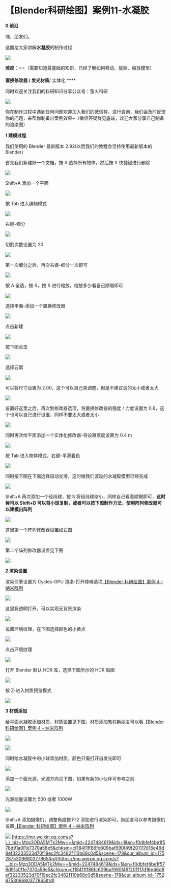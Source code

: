 # 【Blender科研绘图】案例11-水凝胶
**0 前沿**

嘿，朋友们。

这期给大家讲解**水凝胶**的制作过程

![](https://mmbiz.qpic.cn/mmbiz_png/uicuMum8Zv8OkfOP8pCztVjyLrUMw8Gd4qUlGgtmVObaoMlLbJs5BTKd4gQolI5Nu221dHibJZxfYKPpdLPhlLPA/640?wx_fmt=png)

**难度**：⭐⭐（需要知道最基础的知识，已经了解如何移动、旋转、缩放模型）

**置换修改器 / 发光材质**/ 实体化 \*\*\*\*

同时欢迎关注我们的科研知识分享公众号：萤火科研  

![](https://mmbiz.qpic.cn/mmbiz_png/uicuMum8Zv8NKwn8DQpK3OlwHSM8WPS3Q2zvpBO9wBvnWTAdd1Xx2l1TfJ0nE4MqfezjtW5W0h2Jdf9fCiaDZWdg/640?wx_fmt=png)

你在制作过程中遇到任何问题欢迎加入我们的微信群，进行咨询，我们会及时反馈你的问题，来帮你制备出案例效果~（微信答疑群见底端，欢迎大家分享自己制备的渲染图）  

**1 建模过程**

我们使用的 Blender 最新版本 2.92(以后我们的教程会坚持使用最新版本的 Blender)

首先我们新建好一个文档，按 A 选择所有物体，然后按 X 快捷键进行删除

![](https://mmbiz.qpic.cn/mmbiz_png/uicuMum8Zv8OkfOP8pCztVjyLrUMw8Gd4ZLkDysKwhVicNbLyQ7pGjvzTfUhQKRIhibZXk0p7UXiaJXxzVibdxiar2DQ/640?wx_fmt=png)

Shift+A 添加一个平面

![](https://mmbiz.qpic.cn/mmbiz_png/uicuMum8Zv8OkfOP8pCztVjyLrUMw8Gd4VtBdY0gRNJ4kAXEamTaic2WEokiapUTx33QMR2Yu5I6zFgmrgc02e90g/640?wx_fmt=png)

按 Tab 进入编辑模式

![](https://mmbiz.qpic.cn/mmbiz_png/uicuMum8Zv8OkfOP8pCztVjyLrUMw8Gd4UxuUDGb57iaicCvL7eoAo1ickw3ycamPCbrR2o8ObiaNcPywQ9wV4HdcmA/640?wx_fmt=png)

右键-细分

![](https://mmbiz.qpic.cn/mmbiz_png/uicuMum8Zv8OkfOP8pCztVjyLrUMw8Gd4rict1W3chSIiaJlk8VMyJZA60ibgEsSYv3lDuq0P6MyFicw3NvSDianDnUQ/640?wx_fmt=png)

切割次数设置为 20

![](https://mmbiz.qpic.cn/mmbiz_png/uicuMum8Zv8OkfOP8pCztVjyLrUMw8Gd47R0DI3EwncuaA1Fh2kaBtia6Apiar6jctuESq6J4JgnawxibicbhVRIeZw/640?wx_fmt=png)

第一次细分之后，再次右键-细分一次即可

![](https://mmbiz.qpic.cn/mmbiz_png/uicuMum8Zv8OkfOP8pCztVjyLrUMw8Gd4TiaOcvzvd3xc5xnPAMkOlO1CiaURk9u3X3HVHcM7wkUCfOFvRHVPUY7w/640?wx_fmt=png)

按 A 全选，按 S，按 X 进行缩放，缩放多少看自己顺眼即可

![](https://mmbiz.qpic.cn/mmbiz_png/uicuMum8Zv8OkfOP8pCztVjyLrUMw8Gd4LlJXs9guZ8IJ8L2icn9XxNPiciaib8ObjjnZNH7t5W1YMRljDdAFCCIVMA/640?wx_fmt=png)

选择平面-添加一个置换修改器

![](https://mmbiz.qpic.cn/mmbiz_png/uicuMum8Zv8OkfOP8pCztVjyLrUMw8Gd4JTZggfQb2RyYdcHRcia1PwNVKgOB7o1AmQlqdf1hWz5UOHluHib1D25A/640?wx_fmt=png)

点击新建

![](https://mmbiz.qpic.cn/mmbiz_png/uicuMum8Zv8OkfOP8pCztVjyLrUMw8Gd4mCS0wo3tPZlibj5RCzGbqdVwEnE6I6lfjHs8gCrYhuSciag3yiaMljckA/640?wx_fmt=png)

按下图点击

![](https://mmbiz.qpic.cn/mmbiz_png/uicuMum8Zv8OkfOP8pCztVjyLrUMw8Gd4ZZTVnGBcsnmRZRD5haaWhibw5tUkqRNH0PpcUA1UvJI0IuRJUFNpptg/640?wx_fmt=png)

选择云絮

![](https://mmbiz.qpic.cn/mmbiz_png/uicuMum8Zv8OkfOP8pCztVjyLrUMw8Gd44oDGpHIB3IUksW6KzWoibYVWtqTrpJic3gefSfAYRSyBG8qCjMtRXldg/640?wx_fmt=png)

可以将尺寸设置为 2.00，这个可以自己来调整，但是不建议调的太小或者太大

![](https://mmbiz.qpic.cn/mmbiz_png/uicuMum8Zv8OkfOP8pCztVjyLrUMw8Gd4Nx1Zict9hJqOQ5HviaNm0eExwXj6lDRqGUfcNDKJYXKZGJcbcRNXFwnw/640?wx_fmt=png)

设置好这里之后，再次到修改器选项，将置换修改器的强度 / 力度设置为 0.6，这个也可以自己进行设置，同样不要太大或者太小

![](https://mmbiz.qpic.cn/mmbiz_png/uicuMum8Zv8OkfOP8pCztVjyLrUMw8Gd4WpLrnRKoh1Nia05Gf2Z0TDibBvMtHTESOtpVhF3qmxmtJHEV4wGXZRTQ/640?wx_fmt=png)

同时再次给平面添加一个实体化修改器-将设置厚度设置为 0.4 m

![](https://mmbiz.qpic.cn/mmbiz_png/uicuMum8Zv8OkfOP8pCztVjyLrUMw8Gd4mqLmdkuuzOo8lqJtUWGicfBae81swibdLhMlyC4MDXBrmVicVle9mdj2A/640?wx_fmt=png)

按 Tab 进入物体模式，右键-平滑着色

![](https://mmbiz.qpic.cn/mmbiz_png/uicuMum8Zv8OkfOP8pCztVjyLrUMw8Gd4ltPric7pFVKhyia8hibZNRnIITxFubedgeBNSLylqZlicLSJG2c6qGY1EA/640?wx_fmt=png)

同时按下图在下面选择自动光滑，这时候我们波动的水凝胶模型已经完成

![](https://mmbiz.qpic.cn/mmbiz_png/uicuMum8Zv8OkfOP8pCztVjyLrUMw8Gd4ZPyFDBWqF4YERpHviaj8Qlzic7licuDyIxKJewhjV46icFFSW03kvibKuPA/640?wx_fmt=png)

Shift+A 再次添加一个经纬球，按 S 将经纬球缩小，同样自己看着顺眼即可，**这时候可以 Shift+D 可以将小球复制，或者可以按下图制作方法，使用阵列修改器可以建模出阵列**

![](https://mmbiz.qpic.cn/mmbiz_png/uicuMum8Zv8OkfOP8pCztVjyLrUMw8Gd4BibEtqxlQVhK3Liafxh4daXsOtkYyouGfGIvpyEsTRPJmfcEoC7laXgw/640?wx_fmt=png)

这里第一个阵列修改器设置如右图

![](https://mmbiz.qpic.cn/mmbiz_png/uicuMum8Zv8OkfOP8pCztVjyLrUMw8Gd4JLYrstL2u7Ticukrod6jnvMuOX0iaGlianuVib9o93c6S3HwZ0YZAGdGwg/640?wx_fmt=png)

第二个阵列修改器设置见下图

![](https://mmbiz.qpic.cn/mmbiz_png/uicuMum8Zv8OkfOP8pCztVjyLrUMw8Gd4bahDeG7Jn3fbzYcK3U6UEjyOUuwb1LJFichpbC6gVZQFRqwBBTSjGYg/640?wx_fmt=png)

**2 渲染设置**

渲染引擎设置为 Cycles-GPU 渲染-打开降噪选项[【Blender 科研绘图】案例 4 - 纳米阵列](http://mp.weixin.qq.com/s?__biz=Mzg3ODA5MTk2Mw==&mid=2247484259&idx=1&sn=e5f0ff741c8638b845faeace99855563&chksm=cf1848b7f86fc1a1a874881b152f7ade02ec042a5114197bce84b9b2d9dac2d0abed3bbbd0ed&scene=21#wechat_redirect)

![](https://mmbiz.qpic.cn/mmbiz_png/uicuMum8Zv8OkfOP8pCztVjyLrUMw8Gd4EPCiaKu54RFt4aH1ZP3VGPeaOBNXMz4FY0C5QR9kgcBqk4rWZTW3r1g/640?wx_fmt=png)

这里将透明打开，可以实现无背景渲染

![](https://mmbiz.qpic.cn/mmbiz_png/uicuMum8Zv8OkfOP8pCztVjyLrUMw8Gd4spFASe7wLqvqts7KHEekpH8Mx0fJDXRTRtMzI56J2AmEwq1fAbHkmg/640?wx_fmt=png)

设置环境纹理，在下图选择颜色的小黄点

![](https://mmbiz.qpic.cn/mmbiz_png/uicuMum8Zv8OkfOP8pCztVjyLrUMw8Gd483eUrKXtk8ghBGMLnMWjv5IGBs5eckLvQA7wVt9WO82oBAqsARsZFw/640?wx_fmt=png)

点击环境纹理

![](https://mmbiz.qpic.cn/mmbiz_png/uicuMum8Zv8OkfOP8pCztVjyLrUMw8Gd4DKksGJrrIY9Xjg4EYZSUCwUsZxHoibVT9bxQND9bGXnLQ9E0EILFAOQ/640?wx_fmt=png)

打开 Blender 默认 HDR 库，选择下图所示的 HDR 贴图

![](https://mmbiz.qpic.cn/mmbiz_png/uicuMum8Zv8OkfOP8pCztVjyLrUMw8Gd4dg7kgnzJVNw2DVJurp1W2W5EC9Ah1uG83YyxQ0I5SSwtGbiaeCql2zA/640?wx_fmt=png)

按 Z-进入材质预览模式

![](https://mmbiz.qpic.cn/mmbiz_png/uicuMum8Zv8OkfOP8pCztVjyLrUMw8Gd46U3oBChia0PCvXQCpGQWIXCHDFnfiaZ12zCib9FGHpUPObAk3ouD5FsPA/640?wx_fmt=png)

**3 材质添加**

给平面水凝胶添加材质，材质设置见下图，材质添加教程新朋友可以看[【Blender 科研绘图】案例 4 - 纳米阵列](http://mp.weixin.qq.com/s?__biz=Mzg3ODA5MTk2Mw==&mid=2247484259&idx=1&sn=e5f0ff741c8638b845faeace99855563&chksm=cf1848b7f86fc1a1a874881b152f7ade02ec042a5114197bce84b9b2d9dac2d0abed3bbbd0ed&scene=21#wechat_redirect)

![](https://mmbiz.qpic.cn/mmbiz_png/uicuMum8Zv8OkfOP8pCztVjyLrUMw8Gd4lAGe1BPQjUAG82LMcXFQGWqm4cajRibZicxfRlB79u2rBGkFQrZXrhvw/640?wx_fmt=png)

![](https://mmbiz.qpic.cn/mmbiz_png/uicuMum8Zv8OkfOP8pCztVjyLrUMw8Gd45XNA2PmZm7oWdNj3b0X45Cic9icvshtsZyDwAzic7g5tyMNqNicxA4EWtw/640?wx_fmt=png)

同时给水凝胶中的小球添加材质，颜色只需打开自发光即可

![](https://mmbiz.qpic.cn/mmbiz_png/uicuMum8Zv8OkfOP8pCztVjyLrUMw8Gd4sny5L7UZqOVP6TcflvumEWEO5rxd2vHFCCgP3Iwxw8ibogUo8o7Nxxw/640?wx_fmt=png)

添加一个面光源，光源方向见下图，如果有新的小伙伴可参考之前

![](https://mmbiz.qpic.cn/mmbiz_png/uicuMum8Zv8OkfOP8pCztVjyLrUMw8Gd4jyA8S3lAoflQ4a6D3l6cvJ3pnzru4d2EMFIZ1HvfoibD6BOeveR8ftQ/640?wx_fmt=png)

光源能量设置为 500 或者 1000W

![](https://mmbiz.qpic.cn/mmbiz_png/uicuMum8Zv8OkfOP8pCztVjyLrUMw8Gd4SrpJVKmp0MELlyUJbBZYuFUia6ZUiafHvJPQSMdKUsxz1A5nLhPXIibjA/640?wx_fmt=png)

Shift+A 添加摄像机，调整角度按 F12 添加进行渲染即可，新朋友可以参考摄像机设置[【Blender 科研绘图】案例 4 - 纳米阵列](http://mp.weixin.qq.com/s?__biz=Mzg3ODA5MTk2Mw==&mid=2247484259&idx=1&sn=e5f0ff741c8638b845faeace99855563&chksm=cf1848b7f86fc1a1a874881b152f7ade02ec042a5114197bce84b9b2d9dac2d0abed3bbbd0ed&scene=21#wechat_redirect)

![](https://mmbiz.qpic.cn/mmbiz_png/uicuMum8Zv8OkfOP8pCztVjyLrUMw8Gd4ib19GticUwoIObBDicdmfiazgibLLWNXfJMC6rKbK1kCLUvqcZygUEiacFGQ/640?wx_fmt=png) 
 [https://mp.weixin.qq.com/s?\_\_biz=Mzg3ODA5MTk2Mw==&mid=2247484619&idx=1&sn=f0dbfef4be1f578d91a0f1e7370a56e5&chksm=cf184f1ff86fc609baf990f49f201117d16e46d8ef32233523d70f19ec2fc3482f110b68c0d5&scene=178&cur_album_id=1752875309680377865#rd](https://mp.weixin.qq.com/s?__biz=Mzg3ODA5MTk2Mw==&mid=2247484619&idx=1&sn=f0dbfef4be1f578d91a0f1e7370a56e5&chksm=cf184f1ff86fc609baf990f49f201117d16e46d8ef32233523d70f19ec2fc3482f110b68c0d5&scene=178&cur_album_id=1752875309680377865#rd)
